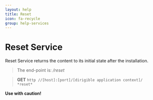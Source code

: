 ```yaml
---
layout: help
title: Reset
icon: fa-recycle
group: help-services
---
```


Reset Service
===

Reset Service returns the content to its initial state after the installation.

> The end-point is: */reset*

> **GET** `http //[host]:[port]/[dirigible application context]/ *reset*`

**Use with caution!**
